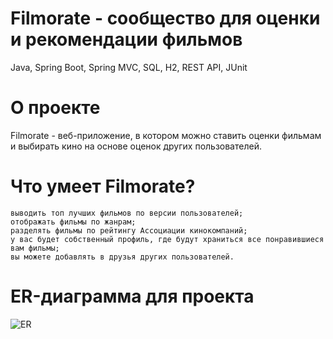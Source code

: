 # Filmorate - сообщество для оценки и рекомендации фильмов

Java, Spring Boot, Spring MVC, SQL, H2, REST API, JUnit
# О проекте
Filmorate - веб-приложение, в котором можно ставить оценки фильмам и выбирать кино на основе оценок других пользователей.

# Что умеет Filmorate?

    выводить топ лучших фильмов по версии пользователей;
    отображать фильмы по жанрам;
    разделять фильмы по рейтингу Ассоциации кинокомпаний;
    у вас будет собственный профиль, где будут храниться все понравившиеся вам фильмы;
    вы можете добавлять в друзья других пользователей.

# ER-диаграмма для проекта
![ER](https://user-images.githubusercontent.com/115901844/233736873-2499f135-d172-478d-a656-0143781a1749.png)
